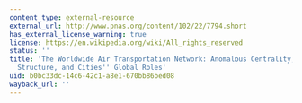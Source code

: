 ```yaml
---
content_type: external-resource
external_url: http://www.pnas.org/content/102/22/7794.short
has_external_license_warning: true
license: https://en.wikipedia.org/wiki/All_rights_reserved
status: ''
title: 'The Worldwide Air Transportation Network: Anomalous Centrality, Community
  Structure, and Cities'' Global Roles'
uid: b0bc33dc-14c6-42c1-a8e1-670bb86bed08
wayback_url: ''
---
```

